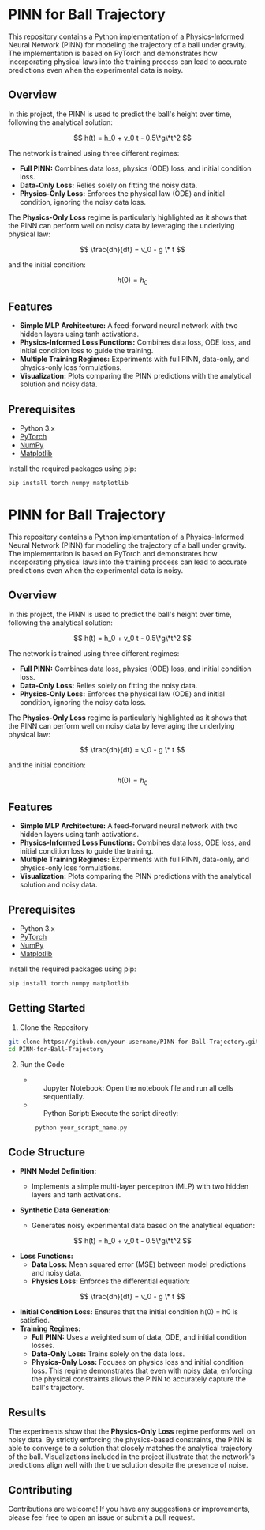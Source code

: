 # PINN for Ball Trajectory

This repository contains a Python implementation of a Physics-Informed Neural Network (PINN) for modeling the trajectory of a ball under gravity. The implementation is based on PyTorch and demonstrates how incorporating physical laws into the training process can lead to accurate predictions even when the experimental data is noisy.

## Overview

In this project, the PINN is used to predict the ball's height over time, following the analytical solution:

$$
h(t) = h_0 + v_0 t - 0.5\*g\*t^2
$$

The network is trained using three different regimes:
- **Full PINN:** Combines data loss, physics (ODE) loss, and initial condition loss.
- **Data-Only Loss:** Relies solely on fitting the noisy data.
- **Physics-Only Loss:** Enforces the physical law (ODE) and initial condition, ignoring the noisy data loss.

The **Physics-Only Loss** regime is particularly highlighted as it shows that the PINN can perform well on noisy data by leveraging the underlying physical law:

$$
\frac{dh}{dt} = v_0 - g \* t
$$

and the initial condition:

$$
h(0) = h_0
$$

## Features

- **Simple MLP Architecture:** A feed-forward neural network with two hidden layers using tanh activations.
- **Physics-Informed Loss Functions:** Combines data loss, ODE loss, and initial condition loss to guide the training.
- **Multiple Training Regimes:** Experiments with full PINN, data-only, and physics-only loss formulations.
- **Visualization:** Plots comparing the PINN predictions with the analytical solution and noisy data.

## Prerequisites

- Python 3.x
- [PyTorch](https://pytorch.org/)
- [NumPy](https://numpy.org/)
- [Matplotlib](https://matplotlib.org/)

Install the required packages using pip:

```bash
pip install torch numpy matplotlib
```
# PINN for Ball Trajectory

This repository contains a Python implementation of a Physics-Informed Neural Network (PINN) for modeling the trajectory of a ball under gravity. The implementation is based on PyTorch and demonstrates how incorporating physical laws into the training process can lead to accurate predictions even when the experimental data is noisy.

## Overview

In this project, the PINN is used to predict the ball's height over time, following the analytical solution:

$$
h(t) = h_0 + v_0 t - 0.5\*g\*t^2
$$

The network is trained using three different regimes:
- **Full PINN:** Combines data loss, physics (ODE) loss, and initial condition loss.
- **Data-Only Loss:** Relies solely on fitting the noisy data.
- **Physics-Only Loss:** Enforces the physical law (ODE) and initial condition, ignoring the noisy data loss.

The **Physics-Only Loss** regime is particularly highlighted as it shows that the PINN can perform well on noisy data by leveraging the underlying physical law:

$$
\frac{dh}{dt} = v_0 - g \* t
$$

and the initial condition:

$$
h(0) = h_0
$$

## Features

- **Simple MLP Architecture:** A feed-forward neural network with two hidden layers using tanh activations.
- **Physics-Informed Loss Functions:** Combines data loss, ODE loss, and initial condition loss to guide the training.
- **Multiple Training Regimes:** Experiments with full PINN, data-only, and physics-only loss formulations.
- **Visualization:** Plots comparing the PINN predictions with the analytical solution and noisy data.

## Prerequisites

- Python 3.x
- [PyTorch](https://pytorch.org/)
- [NumPy](https://numpy.org/)
- [Matplotlib](https://matplotlib.org/)

Install the required packages using pip:

```bash
pip install torch numpy matplotlib
```

## Getting Started

1. Clone the Repository
```bash
git clone https://github.com/your-username/PINN-for-Ball-Trajectory.git
cd PINN-for-Ball-Trajectory
```
2. Run the Code
    * <ul>Jupyter Notebook: Open the notebook file and run all cells sequentially.</ul>
    * <ul>Python Script: Execute the script directly:
    
    ```bash
     python your_script_name.py
    ```
    </ul>

## Code Structure

* **PINN Model Definition:**
  - Implements a simple multi-layer perceptron (MLP) with two hidden layers and tanh activations.

* **Synthetic Data Generation:**
  - Generates noisy experimental data based on the analytical equation:

$$
h(t) = h_0 + v_0 t - 0.5\*g\*t^2
$$

* **Loss Functions:**
  - **Data Loss:** Mean squared error (MSE) between model predictions and noisy data.
  - **Physics Loss:** Enforces the differential equation:

$$
\frac{dh}{dt} = v_0 - g \* t
$$

* **Initial Condition Loss:** Ensures that the initial condition h(0) = h0 is satisfied.
* **Training Regimes:**
   - **Full PINN:** Uses a weighted sum of data, ODE, and initial condition losses.
   - **Data-Only Loss:** Trains solely on the data loss.
   - **Physics-Only Loss:** Focuses on physics loss and initial condition loss. This regime demonstrates that even with noisy data, enforcing the physical constraints allows the PINN to accurately capture the ball's trajectory.


## Results

The experiments show that the **Physics-Only Loss** regime performs well on noisy data. By strictly enforcing the physics-based constraints, the PINN is able to converge to a solution that closely matches the analytical trajectory of the ball. Visualizations included in the project illustrate that the network's predictions align well with the true solution despite the presence of noise.


## Contributing

Contributions are welcome! If you have any suggestions or improvements, please feel free to open an issue or submit a pull request.

